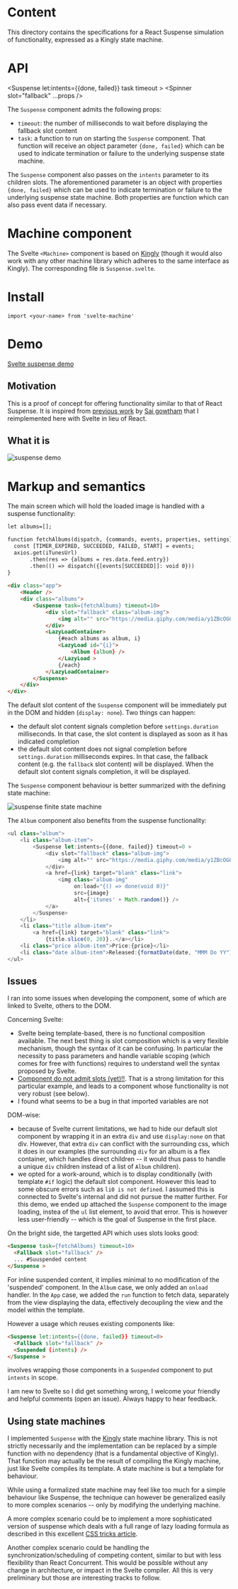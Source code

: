 # Content
This directory contains the specifications for a React Suspense simulation of functionality, 
expressed as a Kingly state machine.  

# API
<Suspense let:intents={{done, failed}} task timeout >
  <Spinner slot="fallback" ...props />
  <Main on:load="{... => done(...}" />
</Suspense>

The `Suspense` component admits the following props:
- `timeout`: the number of milliseconds to wait before displaying the fallback slot 
content
- `task`: a function to run on starting the `Suspense` component. That function will 
receive an object parameter `{done, failed}` which can be used to indicate termination or failure
 to the underlying suspense state machine. 

The `Suspense` component also passes on the `intents` parameter to its children slots. The 
aforementioned parameter is an object with properties `{done, failed}` which can be used to 
indicate termination or failure to the underlying suspense state machine. Both properties are 
function which can also pass event data if necessary.  

# Machine component
The Svelte `<Machine>` component is based on [Kingly](https://github.com/brucou/kingly) (though it would also work with any other 
machine library which adheres to the same interface as Kingly). The corresponding file is `Suspense.svelte`. 

# Install
`import <your-name> from 'svelte-machine'`

# Demo
[Svelte suspense demo](https://github.com/brucou/svelte-suspense-app)

## Motivation
This is a proof of concept for offering functionality similar to that of React Suspense. It is 
inspired from [previous work](https://reactgo.com/tutorial-reactlazy-react-suspense/) by [Sai 
gowtham](https://twitter.com/saigowthamr) that I reimplemented here with Svelte in lieu of React.

## What it is 
![suspense demo](assets/suspense%20demo.gif)

# Markup and semantics
The main screen which will hold the loaded image is handled with a suspense functionality:

````html
let albums=[];

function fetchAlbums(dispatch, {commands, events, properties, settings}){
  const [TIMER_EXPIRED, SUCCEEDED, FAILED, START] = events;
  axios.get(iTunesUrl)
       .then(res => {albums = res.data.feed.entry})
       .then(() => dispatch({[events[SUCCEEDED]]: void 0}))
}
    
<div class="app">
    <Header />
    <div class="albums">
        <Suspense task={fetchAlbums} timeout=10>
            <div slot="fallback" class="album-img">
                <img alt="" src="https://media.giphy.com/media/y1ZBcOGOOtlpC/200.gif" />
            </div>
            <LazyLoadContainer>
                {#each albums as album, i}
                <LazyLoad id="{i}">
                    <Album {album} />
                </LazyLoad >
                {/each}
            </LazyLoadContainer>
        </Suspense>
    </div>
</div>

````

The default slot content of the `Suspense` component will be immediately put in the DOM and 
hidden (`display: none`). Two things can happen:

- the default slot content signals completion before `settings.duration` milliseconds. In that 
case, the slot content is displayed as soon as it has indicated completion
- the default slot content does not signal completion before `settings.duration` milliseconds 
expires. In that case, the fallback content (e.g. the `fallback` slot content) will be displayed. When the default slot content signals completion, it will be displayed.
 
The `Suspense` component behaviour is better summarized with the defining state machine:

![suspense finite state machine](assets/suspense%20machine.png)

The `Album` component also benefits from the suspense functionality:

```javascript
<ul class="album">
    <li class="album-item">
        <Suspense let:intents={{done, failed}} timeout=0 >
            <div slot="fallback" class="album-img">
                <img alt="" src="https://media.giphy.com/media/y1ZBcOGOOtlpC/200.gif" />
            </div>
            <a href={link} target="blank" class="link">
                <img class="album-img"
                     on:load="{() => done(void 0)}"
                     src={image}
                     alt={'itunes' + Math.random()} />
            </a>
        </Suspense>
    </li>
    <li class="title album-item">
        <a href={link} target="blank" class="link">
            {title.slice(0, 20)}..</a></li>
    <li class="price album-item">Price:{price}</li>
    <li class="date album-item">Released:{formatDate(date, "MMM Do YY")}</li>
</ul>

```

## Issues
I ran into some issues when developing the component, some of which are linked to Svelte, others 
to the DOM.

Concerning Svelte:
- Svelte being template-based, there is no functional composition available. The next best thing 
is slot composition which is a very flexible mechanism, though the syntax of it can be confusing.
 In particular the necessity to pass parameters and handle variable scoping (which comes for free 
 with functions) requires to understand well the syntax proposed by Svelte.
- [Component do not admit slots (yet)!!](https://github.com/sveltejs/svelte/issues/2080). That is
 a strong limitation for this particular example, and leads to a component whose functionality is
  not very robust (see below). 
- I found what seems to be a bug in that imported variables are not 

DOM-wise:
- because of Svelte current limitations, we had to hide our default slot component by wrapping it
 in an extra `div` and use `display:none` on that div. However, that extra `div` can conflict 
 with the surrounding css, which it does in our examples (the surrounding `div` for an album is a
 flex container, which handles direct children -- it would thus pass to handle a unique `div` 
 children instead of a list of `Album` children).
- we opted for a work-around, which is to display conditionally (with template `#if` logic) the 
default slot component. However this lead to some obscure errors such as `li0 is not defined`. 
I assumed this is connected to Svelte's internal and did not pursue the matter further. For this 
demo, we ended up attached the `Suspense` component to the image loading, instea of the `ul` list
 element, to avoid that error. This is however less user-friendly -- which is the goal of 
 Suspense in the first place.

On the bright side, the targetted API which uses slots looks good:
 ````html
 <Suspense task={fetchAlbums} timeout=10>
   <Fallback slot="fallback" />
   ... #Suuspended content
 </Suspense >
````
 
For inline suspended content, it implies minimal to no modification of the 'suspended' component.
 In the `Album` case, we only added an `onload` handler. In the `App` case, we added the `run` 
 function to fetch data, separately from the view displaying the data, effectively decoupling the
  view and the model within the template.

However a usage which reuses existing components like:
 ````html
 <Suspense let:intents={{done, failed}} timeout=0>
   <Fallback slot="fallback" />
   <Suspended {intents} />
 </Suspense >
````

involves wrapping those components in a `Suspended` component to put `intents`  in scope.

I am new to Svelte so I did get something wrong, I welcome your friendly and helpful comments 
(open an issue). Always happy to hear feedback.

## Using state machines
I implemented `Suspense` with the [Kingly](https://github.com/brucou/kingly) state machine library. 
This is not strictly necessarily and the implementation can be replaced by a simple function with no 
dependency (that is a fundamental objective of Kingly). That function may actually be the result 
of compiling the Kingly machine, just like Svelte compiles its template. A state machine is but a
 template for behaviour.
 
While using a formalized state machine may feel like too much for a simple behaviour like 
Suspense, the technique can however be generalized easily to more complex scenarios -- only by 
modifying the underlying machine. 

A more complex scenario could be to implement a more sophisticated version of suspense which 
deals with a full range of lazy loading formula as described in this excellent [CSS tricks article](https://css-tricks.com/the-complete-guide-to-lazy-loading-images/). 

Another complex scenario could be handling the synchronization/scheduling of competing content, 
similar to but with less flexibility than React Concurrent. This would be possible without any change in architecture, or impact in the Svelte compiler. All this is very preliminary but those are interesting tracks to follow.
